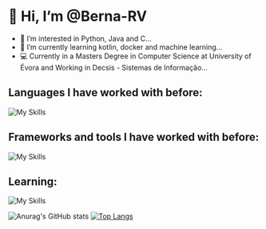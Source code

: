 # 👋 Hi, I’m @Berna-RV
- 👀 I’m interested in Python, Java and C...
- 🌱 I’m currently learning kotlin, docker and machine learning...
- 💻 Currently in a Masters Degree in Computer Science at University of Évora and Working in Decsis - Sistemas de Informação...

## Languages I have worked with before:
![My Skills](https://skillicons.dev/icons?i=js,java,c,cpp,py,html,css,postgres,kotlin,markdown,bash,latex,ocaml)

## Frameworks and tools I have worked with before:
![My Skills](https://skillicons.dev/icons?i=spring,git,github,gitlab,gradle,maven,linux,postman,tensorflow,fastapi,docker,react,androidstudio,pytorch)

## Learning:
![My Skills](https://skillicons.dev/icons?i=solidity,nodejs,kali)



![Anurag's GitHub stats](https://github-readme-stats-sigma-five.vercel.app/api?username=Berna-RV&count_private=true&show_icons=true&theme=tokyonight)
[![Top Langs](https://github-readme-stats.vercel.app/api/top-langs/?username=Berna-RV&count_private=true&layout=compact&theme=tokyonight)](https://github.com/anuraghazra/github-readme-stats)

<!---
Berna-RV/Berna-RV is a ✨ special ✨ repository because its `README.md` (this file) appears on your GitHub profile.
You can click the Preview link to take a look at your changes.
--->
